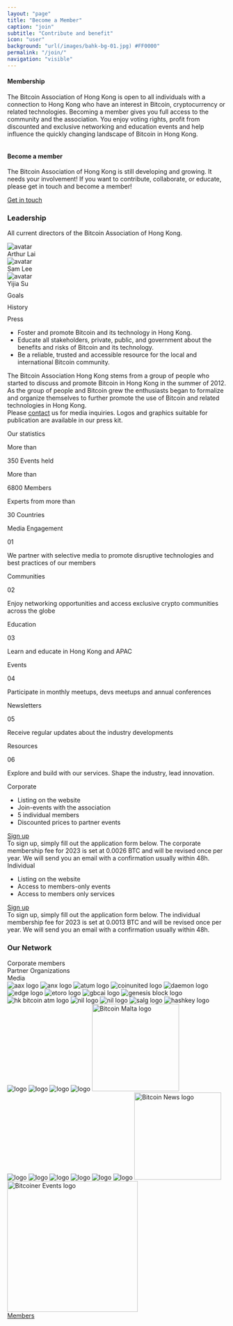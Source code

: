 ```yaml
---
layout: "page"
title: "Become a Member"
caption: "join"
subtitle: "Contribute and benefit"
icon: "user"
background: "url(/images/bahk-bg-01.jpg) #FF0000"
permalink: "/join/"
navigation: "visible"
---
```


<div class="join">

  <div class="first">
    <div class="content">
      <h4>Membership</h4>
      <p>The Bitcoin Association of Hong Kong is open to all individuals with a connection to Hong Kong who have an interest in Bitcoin, cryptocurrency or related technologies. Becoming a member gives you full access to the community and the association. You enjoy voting rights, profit from discounted and exclusive networking and education events and help influence the quickly changing landscape of Bitcoin in Hong Kong.</p>
    </div>
    <img src="/images/join1.svg" alt="">  
  </div>

  <div class="about">
    <div class="first">
    <div class="content">
      <h4>Become a member</h4>
      <p>The Bitcoin Association of Hong Kong is still developing and growing. It needs your involvement! If you want to contribute, collaborate, or educate, please get in touch and become a member!</p>
      <a class="nbtn" href="#join-member">Get in touch</a>
    </div>
    <img src="/images/about1.svg" alt="">
  </div>

  <div class="second">
    <h3>Leadership</h3>
    <p>All current directors of the Bitcoin Association of Hong Kong.</p>
    <div class="slider slider0">
      <div>
        <div class="card">
          <img src="/images/card-image.svg" alt="avatar">
          <div class="name">Arthur Lai</div>
        </div>
      </div>
      <div>
        <div class="card">
          <img src="/images/card-image.svg" alt="avatar">
          <div class="name">Sam Lee</div>
        </div>
      </div>
      <div>
        <div class="card">
          <img src="/images/card-image.svg" alt="avatar">
          <div class="name">Yijia Su</div>
        </div>
      </div>
     </div>
  </div>
   <div class="third">
    <div class="wrapper">
      <div class="tabs">
        <div class="tab1 current" data-tab="tab-1">
          <span>Goals</span>
          <svg width="24" height="24" viewBox="0 0 24 24" fill="none" xmlns="http://www.w3.org/2000/svg">
            <path d="M12.7407 15.7238C12.501 15.7714 12.2534 15.7969 12 15.7969C9.90637 15.7969 8.20312 14.0936 8.20312 12C8.20312 9.90637 9.90637 8.20312 12 8.20312C14.0936 8.20312 15.7969 9.90637 15.7969 12C15.7969 12.2534 15.7714 12.501 15.7238 12.7407L13.4916 10.5084C13.0931 10.11 12.5634 9.89062 12 9.89062C11.4366 9.89062 10.9069 10.11 10.5084 10.5084C10.11 10.9069 9.89062 11.4366 9.89062 12C9.89062 12.5634 10.11 13.0931 10.5084 13.4916L12.7407 15.7238Z"/>
            <path d="M22.9261 16.96L21.4133 15.4471C21.2618 15.2957 21.0912 15.1701 20.907 15.0727C21.2402 14.109 21.4219 13.0754 21.4219 12C21.4219 6.80475 17.1953 2.57812 12 2.57812C6.80475 2.57812 2.57812 6.80475 2.57812 12C2.57812 17.1953 6.80475 21.4219 12 21.4219C13.0757 21.4219 14.1099 21.2401 15.0738 20.9066C15.1714 21.091 15.2961 21.2624 15.4473 21.4135L16.96 22.9261C15.4473 23.6155 13.7679 24 12 24C5.38312 24 0 18.6169 0 12C0 5.38312 5.38312 0 12 0C18.6169 0 24 5.38312 24 12C24 13.7679 23.6155 15.4473 22.9261 16.96Z"/>
            <path d="M14.9865 17.9696L14.8583 19.4886C13.97 19.829 13.0065 20.0156 12 20.0156C7.5802 20.0156 3.98438 16.4198 3.98438 12C3.98438 7.5802 7.5802 3.98438 12 3.98438C16.4198 3.98438 20.0156 7.5802 20.0156 12C20.0156 13.0065 19.829 13.97 19.4886 14.8583L17.9696 14.9865L16.8547 13.8717C17.0795 13.2905 17.2031 12.6595 17.2031 12C17.2031 9.13092 14.8691 6.79688 12 6.79688C9.13092 6.79688 6.79688 9.13092 6.79688 12C6.79688 14.8691 9.13092 17.2031 12 17.2031C12.6595 17.2031 13.2905 17.0795 13.8717 16.8547L14.9865 17.9696Z"/>
            <path d="M16.238 19.863L16.4427 17.4372L11.5029 12.4974C11.2282 12.2229 11.2282 11.7776 11.5029 11.5031C11.64 11.3658 11.82 11.2971 12 11.2971C12.18 11.2971 12.36 11.3658 12.4971 11.5031L17.437 16.443L19.8627 16.2384C19.8825 16.2368 19.9021 16.2359 19.9219 16.2359C20.1075 16.2359 20.2866 16.3095 20.419 16.4419L23.402 19.425C23.5955 19.6184 23.6592 19.9066 23.5653 20.1637C23.4712 20.4207 23.2366 20.5998 22.964 20.6227L20.8044 20.8049L20.6224 22.9643C20.5994 23.2371 20.4203 23.4716 20.1634 23.5656C19.9063 23.6597 19.6181 23.5958 19.4246 23.4024L16.4416 20.4193C16.2951 20.2728 16.2206 20.0694 16.238 19.863Z"/>
            </svg>
        </div>
        <div class="tab1" data-tab="tab-2">
          <span>History</span>
          <svg width="24" height="24" viewBox="0 0 24 24" fill="none" xmlns="http://www.w3.org/2000/svg">
            <path d="M21.8438 19.7812H3.5625C2.39941 19.7812 1.45312 20.7275 1.45312 21.8906C1.45312 23.0537 2.39941 24 3.5625 24H21.8438C22.2321 24 22.5469 23.6852 22.5469 23.2969V20.4844C22.5469 20.096 22.2321 19.7812 21.8438 19.7812Z" />
            <path d="M19.7344 0V5.01434L21.1406 4.07684L22.5469 5.01434V0H19.7344Z" />
            <path d="M19.4213 6.91315C19.2056 7.05707 18.9282 7.07043 18.6995 6.94812C18.4709 6.82562 18.3281 6.5874 18.3281 6.32812V0H3.5625C2.39941 0 1.45312 0.946289 1.45312 2.10938V19.08C2.04108 18.6376 2.77167 18.375 3.5625 18.375H21.8438C22.0902 18.375 22.3268 18.4178 22.5469 18.4958V6.70441L21.1406 5.76691L19.4213 6.91315Z"/>
            </svg>
        </div>
        <div class="tab1" data-tab="tab-3">
          <span>Press</span>
          <svg width="24" height="24" viewBox="0 0 24 24" fill="none" xmlns="http://www.w3.org/2000/svg">
            <g clip-path="url(#clip0)">
            <path d="M20.6087 3.13086H19.7636C19.8005 3.38717 19.8261 3.64705 19.8261 3.91348V20.87C19.8261 22.0732 19.3673 23.1687 18.6204 24.0004H20.6087C21.0409 24.0004 21.3913 23.6501 21.3913 23.2178V3.91344C21.3913 3.48125 21.0409 3.13086 20.6087 3.13086Z" />
            <path d="M14.3478 0C13.9158 0 13.5652 0.350297 13.5652 0.782625V3.13045H3.39131C2.95927 3.13045 2.60869 3.48075 2.60869 3.91308V13.1432C3.46284 13.0771 4.55822 13.0435 4.95652 13.0435C7.70175 13.0435 10.179 14.6558 11.327 17.0794C11.9998 16.6327 12.7605 16.3438 13.5653 16.2298V17.8167C12.8003 17.9708 12.1002 18.3508 11.5425 18.9243C11.1233 19.3549 10.3923 19.1722 10.2284 18.5916C9.56508 16.2465 7.39706 14.6087 4.95656 14.6087C4.60936 14.6087 3.38831 14.6412 2.60874 14.7055V23.2174C2.60874 23.6497 2.95931 24 3.39136 24C8.07689 24 10.4393 24 15.1305 24C16.8567 24 18.261 22.5958 18.261 20.8695V3.91303C18.2609 1.75528 16.5056 0 14.3478 0ZM6.52172 6.26086H9.65217C10.0842 6.26086 10.4348 6.61116 10.4348 7.04348C10.4348 7.47581 10.0842 7.82611 9.65217 7.82611H6.52172C6.08967 7.82611 5.73909 7.47581 5.73909 7.04348C5.73909 6.61116 6.08967 6.26086 6.52172 6.26086ZM13.5652 10.9565H6.52172C6.08967 10.9565 5.73909 10.6062 5.73909 10.1739C5.73909 9.74156 6.08967 9.39127 6.52172 9.39127H13.5652V10.9565ZM16.6957 18.1592C16.2351 17.8923 15.7001 17.7391 15.1305 17.7391V1.69922C16.0415 2.02228 16.6957 2.89275 16.6957 3.91308V18.1592Z" />
            </g>
            <defs>
            <clipPath id="clip0">
            <rect width="24" height="24" fill="white"/>
            </clipPath>
            </defs>
            </svg>
        </div>
      </div>
      <div class="contents">
        <div id="tab-1" class="content current-content">
          <ul>
            <li><span>Foster and promote Bitcoin and its technology in Hong Kong.</span></li>
            <li><span>Educate all stakeholders, private, public, and government about the benefits and risks of Bitcoin and its technology.</span></li>
            <li><span>Be a reliable, trusted and accessible resource for the local and international Bitcoin community.</span></li>
          </ul>
        </div>
        <div id="tab-2" class="content">
          The Bitcoin Association Hong Kong stems from a group of people who started to discuss and promote Bitcoin in Hong Kong in the summer of 2012. As the group of people and Bitcoin grew the enthusiasts began to formalize and organize themselves to further promote the use of Bitcoin and related technologies in Hong Kong.
        </div>
        <div id="tab-3" class="content">
          Please <a href="/contact/">contact</a> us for media inquiries. Logos and graphics suitable for publication are available in our press kit.
        </div>
      </div>
    </div>
  </div>

  <div class="fourth" id="fourth">
    <p>Our statistics</p>
    <div class="slider slider1">
      <div>
        <div class="card first-card">
          <p>More than</p>
          <div class="stats">
            <span class="count">350</span>
            Events held
          </div>
        </div>
      </div>
      <div>
        <div class="card second-card">
          <p>More than</p>
          <div class="stats">
            <span class="count">6800</span>
            Members
          </div>
        </div>
      </div>
      <div>
        <div class="card third-card">
          <p>Experts from more than </p>
          <div class="stats">
            <span class="count">30</span>
            Countries
          </div>
        </div>
      </div>
    </div>
  </div>

  </div>



  <div class="second">
    <div class="slider1">
      <div>
        <div class="elem">
          <div class="elem-header">
            <p>Media Engagement</p>
            <span>01</span>
          </div>
          <p>We partner with selective media to promote disruptive technologies and best practices of our members</p>
        </div>
      </div>
      <div>
        <div class="elem">
          <div class="elem-header">
            <p>Communities </p>
            <span>02</span>
          </div>
          <p>Enjoy networking opportunities and access exclusive crypto communities across the globe</p>
        </div>
      </div>
      <div>
        <div class="elem">
          <div class="elem-header">
            <p>Education</p>
            <span>03</span>
          </div>
          <p>Learn and educate in Hong Kong and APAC </p>
        </div>
      </div>
      <div>
        <div class="elem">
          <div class="elem-header">
            <p>Events</p>
            <span>04</span>
          </div>
          <p>Participate in monthly meetups, devs meetups and annual conferences </p>
        </div>
      </div>
      <div>
        <div class="elem">
          <div class="elem-header">
            <p>Newsletters</p>
            <span>05</span>
          </div>
          <p>Receive regular updates about the industry developments </p>
        </div>
      </div>
      <div>
      <div class="elem">
        <div class="elem-header">
            <p>Resources</p>
            <span>06</span>
          </div>
          <p>Explore and build with our services. Shape the industry, lead innovation.
           </p>
        </div>
      </div>
    </div>
  </div>


  <div class="third" id="join-member">
    <div class="slider">
      <div>
        <div class="offer">
          <div class="info">
            <div class="head">
              <span>Corporate</span>
              <img src="/images/join-corporate.svg" alt="" >
            </div>
            <ul>
              <li><span>Listing on the website</span></li>
              <li><span>Join-events with the association</span></li>
              <li><span>5 individual members</span></li>
              <li><span>Discounted prices to partner events </span></li>
            </ul>
            <a href="https://join.bitcoin.org.hk/">Sign up</a>
          </div>
          <div class="bonus">To sign up, simply fill out the application form below. The corporate membership fee for 2023 is set at 0.0026 BTC and will be revised once per year. We will send you an email with a confirmation usually within 48h.</div>
        </div>
      </div>
      <div>
        <div class="offer">
          <div class="info">
            <div class="head">
              <span>Individual</span>
              <img src="/images/join-individual.svg" alt="">
            </div>
            <ul>
              <li><span>Listing on the website </span></li>
              <li><span>Access to members-only events</span></li>
              <li><span>Access to members only services</span></li>
            </ul>
            <a href="https://join.bitcoin.org.hk/">Sign up</a>
          </div>
          <div class="bonus">To sign up, simply fill out the application form below. The individual membership fee for 2023 is set at 0.0013 BTC and will be revised once per year. We will send you an email with a confirmation usually within 48h.</div>
        </div>
      </div>
    </div>
  </div>

  <div class="network">
    <h3>Our Network</h3>
    <div class="tabs">
      <div class="tab1 " data-tab="corp">
        Corporate members
      </div>
      <div class="tab1 current" data-tab="org">
        Partner Organizations
      </div>
      <div class="tab1" data-tab="com">
        Media
      </div>
    </div>
    <div class="logos">
      <div id="corp" class="content">
      	<img src="/media/corp/aax.png" alt="aax logo">
      	<img src="/media/corp/anx.png" alt="anx logo">
	<img src="/media/corp/atum.png" alt="atum logo">
	<img src="/media/corp/coinunited.png" alt= "coinunited logo">
	<img src="/media/corp/daemon.png" alt= "daemon logo">
	<img src="/media/corp/edge.png" alt="edge logo">
	<img src="/media/corp/etoro.png" alt="etoro logo">
	<img src="/media/corp/gbcai.png" alt="gbcai logo">
	<img src="/media/corp/gb.png" alt="genesis block logo">
	<img src="/media/corp/hkbitcoinatm.png" alt="hk bitcoin atm logo">
	<img src="/media/corp/nil.png" alt="nil logo">
	<img src="/media/corp/onesatoshi.png" alt="nil logo">
	<img src="/media/corp/salg.svg" alt="salg logo">
  	<img src="/media/corp/hashkey.png" alt="hashkey logo">
      </div>
      <div id="org" class="content  current-content">
	<img src="/media/org/adam.svg" alt="logo">
	<img src="/media/org/bach.png" alt="logo">
	<img src="/media/org/bck.svg" alt="logo">
	<img src="/media/org/ffm.svg" alt="logo">
   <img src="/media/org/bitcoin_malta.jpg" width="200" alt="Bitcoin Malta logo">  
      </div>
      <div id="com" class="content">
	<img src="/media/media/jinse.svg" alt="logo">
	<img src="/media/media/bitcoinmagazine.png" alt="logo">
	<img src="/media/media/chaintalk.png" alt="logo">
	<img src="/media/media/coindesk.svg" alt="logo">
	<img src="/media/media/cointelegraph.svg" alt="logo">
	<img src="/media/media/forkast.png" alt="logo">
  <img src="/media/media/bitcoin_news.jpg" width="200" alt="Bitcoin News logo">
  <img src="/media/media/bitcoiner_events.png" alt="Bitcoiner Events logo" width="300">
      </div>
    </div>
    <a href="/members/" class="nbtn">Members</a>
  </div>

</div>
